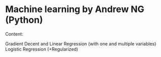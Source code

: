 # Machine learning by Andrew NG (Python)
Сontent:

Gradient Decent and Linear Regression (with one and multiple variables)
Logistic Regression (+Regularized)
